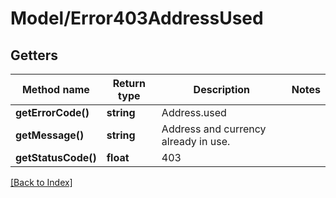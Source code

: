 # Model/Error403AddressUsed

## Getters

Method name | Return type | Description | Notes
------------ | ------------- | ------------- | -------------
**getErrorCode()** | **string** | Address.used |
**getMessage()** | **string** | Address and currency already in use. |
**getStatusCode()** | **float** | 403 |

[[Back to Index]](../index.md)
